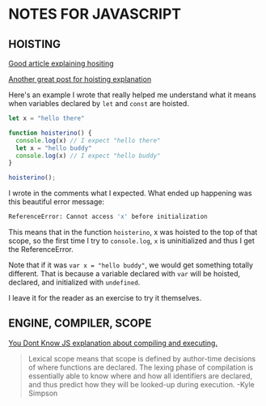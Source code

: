 # NOTES FOR JAVASCRIPT

## HOISTING

[Good article explaining hositing](https://scotch.io/tutorials/understanding-hoisting-in-javascript)

[Another great post for hoisting explanation](https://stackoverflow.com/questions/31219420/are-variables-declared-with-let-or-const-not-hoisted-in-es6)

Here's an example I wrote that really helped me understand what it means when variables declared by `let` and `const` are hoisted.

```javascript
let x = "hello there"

function hoisterino() {
  console.log(x) // I expect "hello there"
  let x = "hello buddy"
  console.log(x) // I expect "hello buddy"
}

hoisterino();
```

I wrote in the comments what I expected. What ended up happening was this beautiful error message:
```bash
ReferenceError: Cannot access 'x' before initialization
```

This means that in the function `hoisterino`, x was hoisted to the top of that scope, so the first time I try to `console.log`, `x` is uninitialized and thus I get the ReferenceError.

Note that if it was `var x = "hello buddy"`, we would get something totally different. That is because a variable declared with `var` will be hoisted, declared, and initialized with `undefined`.

I leave it for the reader as an exercise to try it themselves. 

## ENGINE, COMPILER, SCOPE

[You Dont Know JS explanation about compiling and executing.](https://github.com/getify/You-Dont-Know-JS/blob/master/scope%20%26%20closures/ch1.md)

> Lexical scope means that scope is defined by author-time decisions of where functions are declared. The lexing phase of compilation is essentially able to know where and how all identifiers are declared, and thus predict how they will be looked-up during execution. -Kyle Simpson


